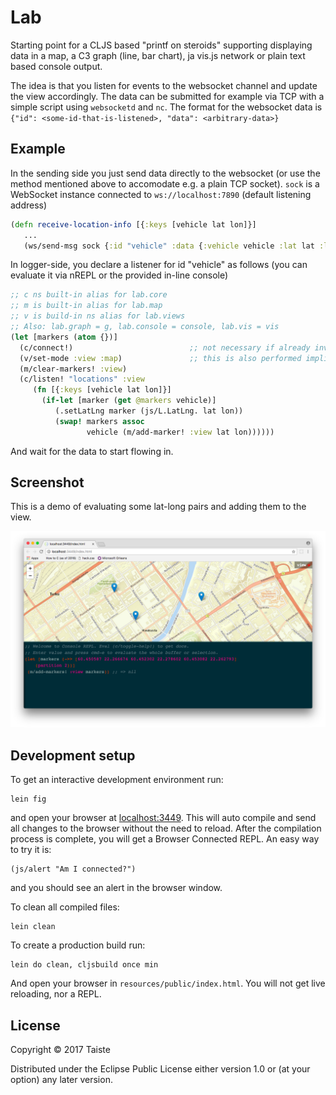 # Lab

Starting point for a CLJS based "printf on steroids" supporting displaying data in a map, a C3 graph (line, bar
chart), ja vis.js network or plain text based console output.

The idea is that you listen for events to the websocket channel and update the view accordingly. The data can be
submitted for example via TCP with a simple script using `websocketd` and `nc`. The format for the websocket data is
`{"id": <some-id-that-is-listened>, "data": <arbitrary-data>}`

## Example

In the sending side you just send data directly to the websocket (or use the method
mentioned above to accomodate e.g. a plain TCP socket). `sock` is a WebSocket instance
connected to `ws://localhost:7890` (default listening address)

```clojure
(defn receive-location-info [{:keys [vehicle lat lon]}]
   ...
   (ws/send-msg sock {:id "vehicle" :data {:vehicle vehicle :lat lat :lon lon}))
```

In logger-side, you declare a listener for id "vehicle"  as follows (you can evaluate it
via nREPL or the provided in-line console)

```clojure
;; c ns built-in alias for lab.core
;; m is built-in alias for lab.map
;; v is build-in ns alias for lab.views
;; Also: lab.graph = g, lab.console = console, lab.vis = vis
(let [markers (atom {})]
  (c/connect!)                          ;; not necessary if already invoked in the session
  (v/set-mode :view :map)               ;; this is also performed implicitly by the map operations
  (m/clear-markers! :view)
  (c/listen! "locations" :view
     (fn [{:keys [vehicle lat lon]}]
       (if-let [marker (get @markers vehicle)]
          (.setLatLng marker (js/L.LatLng. lat lon))
          (swap! markers assoc
                 vehicle (m/add-marker! :view lat lon))))))
```

And wait for the data to start flowing in.

## Screenshot

This is a demo of evaluating some lat-long pairs and adding them to the view.

![Screenshot](screenshot.png)

## Development setup

To get an interactive development environment run:

    lein fig

and open your browser at [localhost:3449](http://localhost:3449/).
This will auto compile and send all changes to the browser without the
need to reload. After the compilation process is complete, you will
get a Browser Connected REPL. An easy way to try it is:

    (js/alert "Am I connected?")

and you should see an alert in the browser window.

To clean all compiled files:

    lein clean

To create a production build run:

    lein do clean, cljsbuild once min

And open your browser in `resources/public/index.html`. You will not
get live reloading, nor a REPL.

## License

Copyright © 2017 Taiste

Distributed under the Eclipse Public License either version 1.0 or (at your option) any later version.
